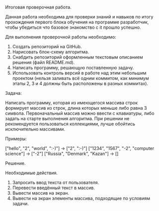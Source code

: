 Итоговая проверочная работа.

Данная работа необходима для проверки знаний и навыков по итогу прохождения первого блока обучения на программе разработчик, чтобы убедиться что базовое знакомство с it прошло успешно.

Для выполнения проверочной работы необходимо:
1. Создать репозиторий на GitHub.
2. Нарисовать блок-схему алгоритма.
3. Снабдить репозиторий оформленным текстовым описанием решения (файл README.md).
4. Написать программу, решающую поставленную задачу.
5. Использовать контроль версий в работе над этим небольшим проектом (нельзя заливать всё одним коммитом, как минимум этапы 2, 3 и 4 должны быть расположены в разных коммитах).

Задача:

Написать программу, которая из имеющегося массива строк формирует массив из строк, длина которых меньше либо равна 3 символа. Первоначальный массив можно ввести с клавиатуры, либо задать на старте выполнения алгоритма.
При решении не рекомендуется пользоваться коллекциями, лучше обойтись исключительно массивами.

Примеры:

["hello", "2", "world", ":-)"] -> ["2", ":-)"]
["1234", "1567", "-2", "computer science"] -> ["-2"]
["Russia", "Denmark", "Kazan"] -> []

Решение.

Необходимые действия.
1. Запросить ввод текста от пользователя.
2. Перевести введённый текст в массив.
3. Вывести массив на экран.
4. Вывести на экран элементы массива, подходящие по условиям задачи.
